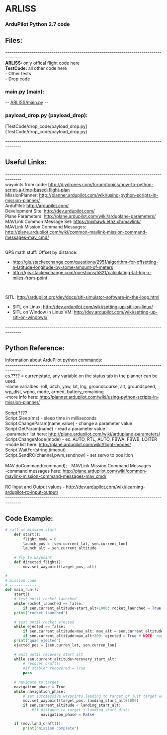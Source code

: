 # ARLISS
### ArduPilot Python 2.7 code

## Files:

 -------------------------------------------------------------------------------------- <br />
<b>ARLISS:</b> only offical flight code here <br />
<b>TestCode:</b> all other code here <br />
	- Other tests <br />
	- Drop code <br />



### main.py (main):

-- [ARLISS/main.py](ARLISS/main.py) --

### payload_drop.py (payload_drop):

[TestCode/drop_code/payload_drop.py] (TestCode/drop_code/payload_drop.py)

 -------------------------------------------------------------------------------------- <br />

## Useful Links:

 -------------------------------------------------------------------------------------- <br />
wayoints from code: http://diydrones.com/forum/topics/how-to-python-script-a-time-based-flight-plan <br />
MissionPlanner: http://planner.ardupilot.com/wiki/using-python-scripts-in-mission-planner/ <br />
ArduPilot: http://ardupilot.com/ <br />
Development Site: http://dev.ardupilot.com/ <br />
Plane Parameters: http://plane.ardupilot.com/wiki/arduplane-parameters/ <br />
MAVLink Common Message Set: https://pixhawk.ethz.ch/mavlink/ <br />
MAVLink Mission Command Messages: http://plane.ardupilot.com/wiki/common-mavlink-mission-command-messages-mav_cmd/ <br />
<br />

GPS math stuff: Offset by distance: <br />
 - http://gis.stackexchange.com/questions/2951/algorithm-for-offsetting-a-latitude-longitude-by-some-amount-of-meters <br />
 - http://gis.stackexchange.com/questions/5821/calculating-lat-lng-x-miles-from-point <br />
<br />

SITL: http://ardupilot.org/dev/docs/sitl-simulator-software-in-the-loop.html <br />
 - SITL on Linux: http://dev.ardupilot.com/wiki/setting-up-sitl-on-linux/ <br />
 - SITL on Window in Linux VM: http://dev.ardupilot.com/wiki/setting-up-sitl-on-windows/ <br />

 -------------------------------------------------------------------------------------- <br />

## Python Reference:

 Information about ArduPilot python commands: <br />
 -------------------------------------------------------------------------------------- <br />
 cs.???? = currentstate, any variable on the status tab in the planner can be used. <br />
 -some varialbes: roll, pitch, yaw, lat, lng, groundcourse, alt, groundspeed, wp_dist, wpno, mode, armed, battery_remaining <br />
 -more info here: http://planner.ardupilot.com/wiki/using-python-scripts-in-mission-planner/ <br />
 <br />
 Script.???? <br />
 Script.Sleep(ms) - sleep time in milliseconds <br />
 Script.ChangeParam(name,value) - change a parameter value <br />
 Script.GetParam(name) - read a parameter value <br />
 -parameter list here: http://plane.ardupilot.com/wiki/arduplane-parameters/ <br />
 Script.ChangeMode(mode) - ex. AUTO, RTL, AUTO, FBWA, FBWB, LOITER <br />
 -mode list here: http://plane.ardupilot.com/wiki/flight-modes/ <br />
 Script.WaitFor(string,timeout) <br />
 Script.SendRC(channel,pwm,sendnow) - set servo to pos ition <br />
 <br />
 MAV.doCommand(command);  - MAVLink Mission Command Messages <br />
 -command messages here: http://plane.ardupilot.com/wiki/common-mavlink-mission-command-messages-mav_cmd/ <br />
 <br />
 RC Input and Output values - http://dev.ardupilot.com/wiki/learning-ardupilot-rc-input-output/ <br />
 -------------------------------------------------------------------------------------- <br />
 
 
## Code Example:

```python
# call at mission start
	def start():
		flight_mode = 0
		launch_pos = [sen.current_lat, sen.current_lon]
		launch_alt = sen.current_altitude
	
	# fly to waypoint
	def directed_flight():
		mov.set_waypoint(target_pos, alt)

# ------------
# mission code
# ------------
def main_run():
	start()
	# test until rocket launched
	while rocket_launched == false:
		if sen.current_altitude>start_alt+1000: rocket_launched = True
	print("rocket launched")
	
	# test until rocket ejected
	while ejected == false:
		if sen.current_altitude>max_alt: max_alt = sen.current_altitude
		if sen.current_altitude<max_alt+200: ejected = True # NOTE: maybe use accelerometer
	print("quad ejected")
	ejected_pos = [sen.curren_lat, sen.curren_lon]
	
	# wait until recovery start alt
	while sen.current_altitude>recovery_start_alt:
		# recover craft!!
		#if stable: recovered = True
		pass
	
	# navigate to target
	navigation_phase = True
	while navigation_phase:
		# set succsessive waypoints leading to target or just target waypoint??
		mov.set_waypoint(target_pos, landing_start_alt+1000)
		if sen.current_altitude < landing_start_alt:
			#if distance_to_target < landing_start_dist:
				navigation_phase = False

	if (mov.land_craft()):
		print("mission complete")
	
```

